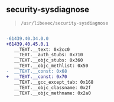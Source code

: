 ## security-sysdiagnose

> `/usr/libexec/security-sysdiagnose`

```diff

-61439.40.34.0.0
+61439.40.45.0.1
   __TEXT.__text: 0x2cc0
   __TEXT.__auth_stubs: 0x710
   __TEXT.__objc_stubs: 0x360
   __TEXT.__objc_methlist: 0x50
-  __TEXT.__const: 0x68
+  __TEXT.__const: 0x70
   __TEXT.__gcc_except_tab: 0x168
   __TEXT.__objc_classname: 0x2f
   __TEXT.__objc_methname: 0x2a0

```
